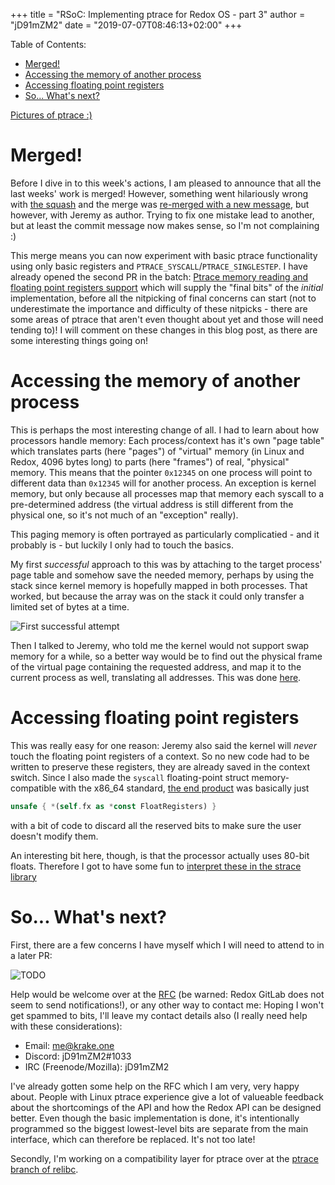 +++
title = "RSoC: Implementing ptrace for Redox OS - part 3"
author = "jD91mZM2"
date = "2019-07-07T08:46:13+02:00"
+++

Table of Contents:

- [Merged!](#merged)
- [Accessing the memory of another process](#accessing-the-memory-of-another-process)
- [Accessing floating point registers](#accessing-floating-point-registers)
- [So... What's next?](#so-what-s-next)

[Pictures of ptrace :)](https://imgur.com/a/rdoOc7q)

# Merged!

Before I dive in to this week's actions, I am pleased to announce that
all the last weeks' work is merged! However, something went
hilariously wrong with [the
squash](https://gitlab.redox-os.org/redox-os/kernel/commit/effe02bd45c2fe4a058b2606cc50d4bbe2c47ff1#note_16912)
and the merge was [re-merged with a new
message](https://gitlab.redox-os.org/redox-os/kernel/commit/788526a3b3586731023c5ee6b0bf5cdaae746828),
but however, with Jeremy as author. Trying to fix one mistake lead to
another, but at least the commit message now makes sense, so I'm not
complaining :)

This merge means you can now experiment with basic ptrace
functionality using only basic registers and
`PTRACE_SYSCALL`/`PTRACE_SINGLESTEP`. I have already opened the second
PR in the batch: [Ptrace memory reading and floating point registers
support](https://gitlab.redox-os.org/redox-os/kernel/merge_requests/104)
which will supply the "final bits" of the *initial* implementation,
before all the nitpicking of final concerns can start (not to
underestimate the importance and difficulty of these nitpicks - there
are some areas of ptrace that aren't even thought about yet and those
will need tending to)! I will comment on these changes in this blog
post, as there are some interesting things going on!

# Accessing the memory of another process

This is perhaps the most interesting change of all. I had to learn
about how processors handle memory: Each process/context has it's own
"page table" which translates parts (here "pages") of "virtual" memory
(in Linux and Redox, 4096 bytes long) to parts (here "frames") of
real, "physical" memory. This means that the pointer `0x12345` on one
process will point to different data than `0x12345` will for another
process. An exception is kernel memory, but only because all processes
map that memory each syscall to a pre-determined address (the virtual
address is still different from the physical one, so it's not much of
an "exception" really).

This paging memory is often portrayed as particularly complicatied -
and it probably is - but luckily I only had to touch the basics.

My first *successful* approach to this was by attaching to the target
process' page table and somehow save the needed memory, perhaps by
using the stack since kernel memory is hopefully mapped in both
processes. That worked, but because the array was on the stack it
could only transfer a limited set of bytes at a time.

![First successful attempt](https://i.imgur.com/nGZvXdn.png)

Then I talked to Jeremy, who told me the kernel would not support swap
memory for a while, so a better way would be to find out the physical
frame of the virtual page containing the requested address, and map it
to the current process as well, translating all addresses. This was
done
[here](https://gitlab.redox-os.org/redox-os/kernel/merge_requests/104/diffs?commit_id=3df1044a53495750e9934daa9b8f39068f3ca011#1408dd4ba159dbf927129c610817b1faf0e08349_209_226).

# Accessing floating point registers

This was really easy for one reason: Jeremy also said the kernel will
*never* touch the floating point registers of a context. So no new
code had to be written to preserve these registers, they are already
saved in the context switch. Since I also made the `syscall`
floating-point struct memory-compatible with the x86\_64 standard,
[the end
product](https://gitlab.redox-os.org/redox-os/kernel/merge_requests/104/diffs?commit_id=be56c246f6de3a2f0fd66c0abb3a0f7f4c8be295#7b7a526df43a73c91157c2f7c350f3a8b92dbe3b_57_60)
was basically just
```rust
unsafe { *(self.fx as *const FloatRegisters) }
```
with a bit of code to discard all the reserved bits to make sure the
user doesn't modify them.

An interesting bit here, though, is that the processor actually uses
80-bit floats. Therefore I got to have some fun to [interpret these in
the strace library](https://gitlab.redox-os.org/redox-os/strace-redox/blob/1579b98dcdacdec3477857bab1c0c9e64a5b117f/src/f80.rs)

# So... What's next?

First, there are a few concerns I have myself which I will need to
attend to in a later PR:

![TODO](https://i.imgur.com/8eAklUD.png)

Help would be welcome over at the
[RFC](https://gitlab.redox-os.org/redox-os/rfcs/merge_requests/14) (be
warned: Redox GitLab does not seem to send notifications!), or any
other way to contact me: Hoping I won't get spammed to bits, I'll
leave my contact details also (I really need help with these
considerations):

- Email: [me@krake.one](mailto:me@krake.one)
- Discord: jD91mZM2#1033
- IRC (Freenode/Mozilla): jD91mZM2

I've already gotten some help on the RFC which I am very, very happy
about. People with Linux ptrace experience give a lot of valueable
feedback about the shortcomings of the API and how the Redox API can
be designed better. Even though the basic implementation is done, it's
intentionally programmed so the biggest lowest-level bits are separate
from the main interface, which can therefore be replaced. It's not too
late!

Secondly, I'm working on a compatibility layer for ptrace over at the
[ptrace branch of
relibc](https://gitlab.redox-os.org/redox-os/relibc/tree/ptrace).
